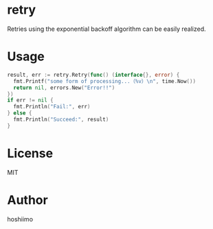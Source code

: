 # retry
Retries using the exponential backoff algorithm can be easily realized.

# Usage
```go
result, err := retry.Retry(func() (interface{}, error) {
  fmt.Printf("some form of processing...（%v）\n", time.Now())
  return nil, errors.New("Error!!")
})
if err != nil {
  fmt.Println("Fail:", err)
} else {
  fmt.Println("Succeed:", result)
}
```

# License
MIT

# Author
hoshiimo
